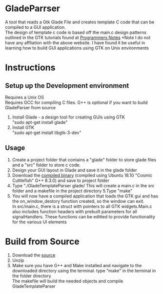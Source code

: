 # GladeParrser
A tool that reads a Gtk Glade File and creates template C code that can be compiled to a GUI application. <br />
The design of template c code is based off the main.c design patterns outlined in the GTK tutorials found at <a href="https://prognotes.net/gtk-glade-c-programming">Programmers Notes</a> 
*Note I do not have any affliation with the above website. I have found it be useful in learning how to build GUI applications using GTK on Unix environments

# Instructions
## Setup up the Development environment
Requires a Unix OS <br />
Requires GCC for compiling C files. G++ is optional if you want to build GladeParser from source <br />
1. Install Glade - a design tool for creating GUIs using GTK <br />
"sudo apt-get install glade"
2. Install GTK <br />
"sudo apt-get install libgtk-3-dev"

## Usage
1. Create a project folder that contains a "glade" folder to store glade files and a "src" folder to store c code.
2. Design your GUI layout in Glade and save it in the glade folder
3. Download the <a href="https://github.com/reaperofchaos/GladeParrser/raw/master/GladeTemplateParser" download>compiled binary</a>
(compiled using Ubuntu 18.10 "Cosmic Cuttlefish" G++ 8.3.0) and save to project folder
4. Type "./GladeTemplateParser glade/<name of glade file>
  This will create a main.c in the src folder and a makefile in the project directory
5.Type "make"
6. You will now have a compiled application that loads the GTK gui and has the on_window_destory function created, so the window can exit. <br />
In src/main.c, there is a struct with pointers to all GTK widgets.Main.c also includes function headers with prebuilt parameters for all signalHandlers. These functions can be editted to provide functionality for the various UI elements
 
# Build from Source
1. Download the <a href="https://github.com/reaperofchaos/GladeParrser/archive/master.zip" download> source</a>
2. Unzip
3. Make sure you have G++ and Make installed and navigate to the downloaded directory using the terminal.
   type "make" in the terminal in the folder directory <br />
   The makefile will build the needed objects and compile GladeTemplateParser
